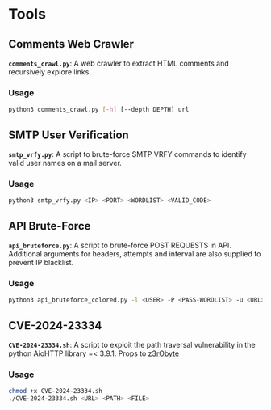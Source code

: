 # Tools

## Comments Web Crawler
**`comments_crawl.py`**: A web crawler to extract HTML comments and recursively explore links.

### Usage
```bash
python3 comments_crawl.py [-h] [--depth DEPTH] url
```
## SMTP User Verification

**`smtp_vrfy.py`**: A script to brute-force SMTP VRFY commands to identify valid user names on a mail server.

### Usage
```bash
python3 smtp_vrfy.py <IP> <PORT> <WORDLIST> <VALID_CODE>
```
## API Brute-Force

**`api_bruteforce.py`**: A script to brute-force POST REQUESTS in API. Additional arguments for headers, attempts and interval are also supplied to prevent IP blacklist.

### Usage
```bash
python3 api_bruteforce_colored.py -l <USER> -P <PASS-WORDLIST> -u <URL> --failure <MESSAGE>
```

## CVE-2024-23334

**`CVE-2024-23334.sh`**: A script to exploit the path traversal vulnerability in the python AioHTTP library =< 3.9.1. Props to [z3rObyte](https://github.com/z3rObyte/CVE-2024-23334-PoC)

### Usage
```bash
chmod +x CVE-2024-23334.sh
./CVE-2024-23334.sh <URL> <PATH> <FILE>
```

